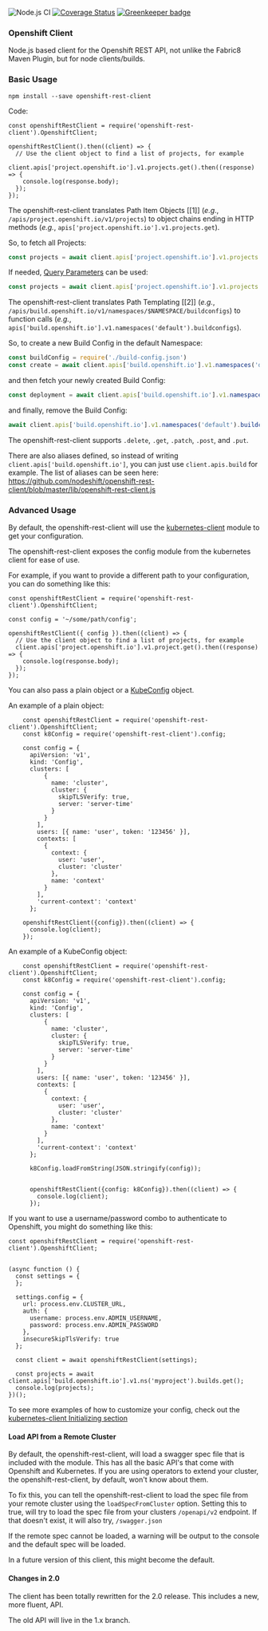 ![Node.js CI](https://github.com/nodeshift/openshift-rest-client/workflows/Node.js%20CI/badge.svg)
[![Coverage Status](https://coveralls.io/repos/github/nodeshift/openshift-rest-client/badge.svg?branch=master)](https://coveralls.io/github/nodeshift/openshift-rest-client?branch=master)
[![Greenkeeper badge](https://badges.greenkeeper.io/nodeshift/openshift-rest-client.svg)](https://greenkeeper.io/)

### Openshift Client

Node.js based client for the Openshift REST API, not unlike the Fabric8 Maven Plugin, but for node clients/builds.

### Basic Usage

`npm install --save openshift-rest-client`

Code:

    const openshiftRestClient = require('openshift-rest-client').OpenshiftClient;

    openshiftRestClient().then((client) => {
      // Use the client object to find a list of projects, for example
      client.apis['project.openshift.io'].v1.projects.get().then((response) => {
        console.log(response.body);
      });
    });


The openshift-rest-client translates Path Item Objects \[[1]\] (*e.g*.,
`/apis/project.openshift.io/v1/projects`) to object chains ending in HTTP methods (*e.g.*,
`apis['project.openshift.io'].v1.projects.get`).

So, to fetch all Projects:

```js
const projects = await client.apis['project.openshift.io'].v1.projects.get()
```

If needed, [Query Parameters](https://docs.openshift.com/container-platform/3.11/rest_api/apis-project.openshift.io/v1.Project.html#query-parameters-3) can be used:

```js
const projects = await client.apis['project.openshift.io'].v1.projects.get({qs: {labelSelector: 'someOpenShiftLabel'}})
```

The openshift-rest-client translates Path Templating \[[2]\] (*e.g.*,
`/apis/build.openshift.io/v1/namespaces/$NAMESPACE/buildconfigs`) to function calls (*e.g.*,
`apis['build.openshift.io'].v1.namespaces('default').buildconfigs`).

So, to create a new Build Config in the default Namespace:

```js
const buildConfig = require('./build-config.json')
const create = await client.apis['build.openshift.io'].v1.namespaces('default').buildconfigs.post({ body: buildConfig })
```

and then fetch your newly created Build Config:

```js
const deployment = await client.apis['build.openshift.io'].v1.namespaces('default').buildconfigs(buildConfig.metadata.name).get()
```

and finally, remove the Build Config:

```js
await client.apis['build.openshift.io'].v1.namespaces('default').buildconfigs(buildConfig.metadata.name).delete()
```

The openshift-rest-client supports `.delete`, `.get`, `.patch`, `.post`, and `.put`.

There are also aliases defined, so instead of writing `client.apis['build.openshift.io']`, you can just use `client.apis.build` for example.  The list of aliases can be seen here: https://github.com/nodeshift/openshift-rest-client/blob/master/lib/openshift-rest-client.js

### Advanced Usage

By default, the openshift-rest-client will use the [kubernetes-client](https://www.npmjs.com/package/kubernetes-client) module to get your configuration.

The openshift-rest-client exposes the config module from the kubernetes client for ease of use.

For example, if you want to provide a different path to your configuration, you can do something like this:

    const openshiftRestClient = require('openshift-rest-client').OpenshiftClient;

    const config = '~/some/path/config';

    openshiftRestClient({ config }).then((client) => {
      // Use the client object to find a list of projects, for example
      client.apis['project.openshift.io'].v1.project.get().then((response) => {
        console.log(response.body);
      });
    });

You can also pass a plain object or a [KubeConfig](https://github.com/nodeshift/openshift-rest-client/blob/049059de652d9467b342f465a9394f321fc960bf/index.js#L23) object.

An example of a plain object:

```
    const openshiftRestClient = require('openshift-rest-client').OpenshiftClient;
    const k8Config = require('openshift-rest-client').config;

    const config = {
      apiVersion: 'v1',
      kind: 'Config',
      clusters: [
          {
            name: 'cluster',
            cluster: {
              skipTLSVerify: true,
              server: 'server-time'
            }
          }
        ],
        users: [{ name: 'user', token: '123456' }],
        contexts: [
          {
            context: {
              user: 'user',
              cluster: 'cluster'
            },
            name: 'context'
          }
        ],
        'current-context': 'context'
      };

    openshiftRestClient({config}).then((client) => {
      console.log(client);
    });
```

An example of a KubeConfig object:

```
    const openshiftRestClient = require('openshift-rest-client').OpenshiftClient;
    const k8Config = require('openshift-rest-client').config;

    const config = {
      apiVersion: 'v1',
      kind: 'Config',
      clusters: [
          {
            name: 'cluster',
            cluster: {
              skipTLSVerify: true,
              server: 'server-time'
            }
          }
        ],
        users: [{ name: 'user', token: '123456' }],
        contexts: [
          {
            context: {
              user: 'user',
              cluster: 'cluster'
            },
            name: 'context'
          }
        ],
        'current-context': 'context'
      };

      k8Config.loadFromString(JSON.stringify(config));


      openshiftRestClient({config: k8Config}).then((client) => {
        console.log(client);
      });
```


If you want to use a username/password combo to authenticate to Openshift, you might do something like this:

```
const openshiftRestClient = require('openshift-rest-client').OpenshiftClient;


(async function () {
  const settings = {
  };

  settings.config = {
    url: process.env.CLUSTER_URL,
    auth: {
      username: process.env.ADMIN_USERNAME,
      password: process.env.ADMIN_PASSWORD
    },
    insecureSkipTlsVerify: true
  };

  const client = await openshiftRestClient(settings);

  const projects = await client.apis['build.openshift.io'].v1.ns('myproject').builds.get();
  console.log(projects);
})();
```

To see more examples of how to customize your config, check out the [kubernetes-client Initializing section](https://www.npmjs.com/package/kubernetes-client#initializing)

#### Load API from a Remote Cluster

By default, the openshift-rest-client, will load a swagger spec file that is included with the module.  This has all the basic API's that come with Openshift and Kubernetes.  If you are using operators to extend your cluster, the openshift-rest-client, by default, won't know about them.

To fix this, you can tell the openshift-rest-client to load the spec file from your remote cluster using the `loadSpecFromCluster` option.  Setting this to true, will try to load the spec file from your clusters `/openapi/v2` endpoint.  If that doesn't exist, it will also try, `/swagger.json`

If the remote spec cannot be loaded,  a warning will be output to the console and the default spec will be loaded.

In a future version of this client,  this might become the default.



#### Changes in 2.0

The client has been totally rewritten for the 2.0 release.  This includes a new, more fluent, API.

The old API will live in the 1.x branch.
